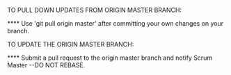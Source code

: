 TO PULL DOWN UPDATES FROM ORIGIN MASTER BRANCH:

  **** Use 'git pull origin master' after committing your own changes on your branch.


TO UPDATE THE ORIGIN MASTER BRANCH:

  **** Submit a pull request to the origin master branch and notify Scrum Master 
  --DO NOT REBASE.
